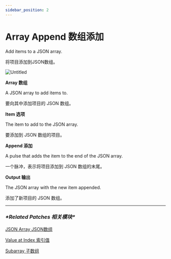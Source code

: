 ```yaml
---
sidebar_position: 2
---
```


# Array Append 数组添加

Add items to a JSON array.

将项目添加到JSON数组。

![Untitled](https://s3.us-west-2.amazonaws.com/secure.notion-static.com/a46a6de3-f7c3-42f6-8445-ab9648407011/Untitled.png?X-Amz-Algorithm=AWS4-HMAC-SHA256&X-Amz-Content-Sha256=UNSIGNED-PAYLOAD&X-Amz-Credential=AKIAT73L2G45EIPT3X45%2F20220602%2Fus-west-2%2Fs3%2Faws4_request&X-Amz-Date=20220602T164252Z&X-Amz-Expires=86400&X-Amz-Signature=8eb985fe259b959505885186697077ca290567f326d80ef50b3d360fdb787678&X-Amz-SignedHeaders=host&response-content-disposition=filename%20%3D%22Untitled.png%22&x-id=GetObject)

**Array 数组**

A JSON array to add items to.

要向其中添加项目的 JSON 数组。

**Item 选项**

The item to add to the JSON array.

要添加到 JSON 数组的项目。

**Append 添加**

A pulse that adds the item to the end of the JSON array.

一个脉冲，表示将项目添加到 JSON 数组的末尾。

**Output 输出**

The JSON array with the new item appended.

添加了新项目的 JSON 数组。

------

### ***\*Related Patches 相关模块\****

[JSON Array JSON数组](https://www.notion.so/JSON-Array-JSON-c04f26109f71497c95627e1ad6b7cbed)

[Value at Index 索引值](https://www.notion.so/Value-at-Index-e23667c4b77b44b882f3936b67309eac)

[Subarray 子数组](https://www.notion.so/Subarray-ae5b652af97844f2942aad3e639c1f51)
